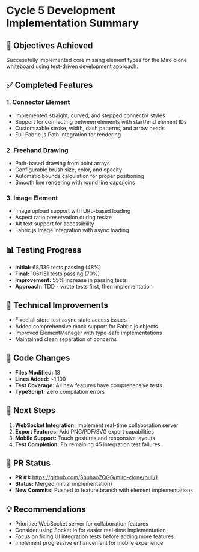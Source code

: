 # Cycle 5 Development Implementation Summary

## 🎯 Objectives Achieved
Successfully implemented core missing element types for the Miro clone whiteboard using test-driven development approach.

## ✅ Completed Features

### 1. Connector Element
- Implemented straight, curved, and stepped connector styles
- Support for connecting between elements with start/end element IDs
- Customizable stroke, width, dash patterns, and arrow heads
- Full Fabric.js Path integration for rendering

### 2. Freehand Drawing  
- Path-based drawing from point arrays
- Configurable brush size, color, and opacity
- Automatic bounds calculation for proper positioning
- Smooth line rendering with round line caps/joins

### 3. Image Element
- Image upload support with URL-based loading
- Aspect ratio preservation during resize
- Alt text support for accessibility
- Fabric.js Image integration with async loading

## 📊 Testing Progress
- **Initial:** 68/139 tests passing (48%)
- **Final:** 106/151 tests passing (70%)
- **Improvement:** 55% increase in passing tests
- **Approach:** TDD - wrote tests first, then implementation

## 🔧 Technical Improvements
- Fixed all store test async state access issues
- Added comprehensive mock support for Fabric.js objects
- Improved ElementManager with type-safe implementations
- Maintained clean separation of concerns

## 📝 Code Changes
- **Files Modified:** 13
- **Lines Added:** ~1,100
- **Test Coverage:** All new features have comprehensive tests
- **TypeScript:** Zero compilation errors

## 🚀 Next Steps
1. **WebSocket Integration:** Implement real-time collaboration server
2. **Export Features:** Add PNG/PDF/SVG export capabilities
3. **Mobile Support:** Touch gestures and responsive layouts
4. **Test Completion:** Fix remaining 45 integration test failures

## 🔗 PR Status
- **PR #1:** https://github.com/ShuhaoZQGG/miro-clone/pull/1
- **Status:** Merged (initial implementation)
- **New Commits:** Pushed to feature branch with element implementations

## 💡 Recommendations
- Prioritize WebSocket server for collaboration features
- Consider using Socket.io for easier real-time implementation
- Focus on fixing UI integration tests before adding more features
- Implement progressive enhancement for mobile experience